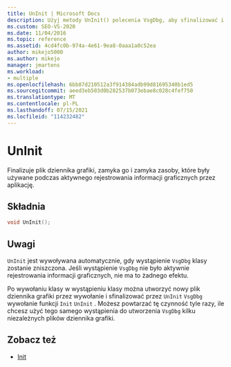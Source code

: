 ```yaml
---
title: UnInit | Microsoft Docs
description: Użyj metody UnInit() polecenia VsgDbg, aby sfinalizować i zamknąć plik dziennika grafiki oraz zasoby rejestrowania.
ms.custom: SEO-VS-2020
ms.date: 11/04/2016
ms.topic: reference
ms.assetid: 4cd4fc0b-974a-4e61-9ea8-0aaa1a0c52ea
author: mikejo5000
ms.author: mikejo
manager: jmartens
ms.workload:
- multiple
ms.openlocfilehash: 6bb87d210512a3f914384adb99d81695340b1ed5
ms.sourcegitcommit: aeed3eb503d0b282537b073ebae8c028c4fef750
ms.translationtype: MT
ms.contentlocale: pl-PL
ms.lasthandoff: 07/15/2021
ms.locfileid: "114232482"
---
```

# <a name="uninit"></a>UnInit
Finalizuje plik dziennika grafiki, zamyka go i zamyka zasoby, które były używane podczas aktywnego rejestrowania informacji graficznych przez aplikację.

## <a name="syntax"></a>Składnia

```C++
void UnInit();
```

## <a name="remarks"></a>Uwagi
 `UnInit` jest wywoływana automatycznie, gdy wystąpienie `VsgDbg` klasy zostanie zniszczona. Jeśli wystąpienie `VsgDbg` nie było aktywnie rejestrowania informacji graficznych, nie ma to żadnego efektu.

 Po wywołaniu klasy w wystąpieniu klasy można utworzyć nowy plik dziennika grafiki przez wywołanie i sfinalizować przez `UnInit` `VsgDbg` wywołanie funkcji `Init` `UnInit` . Możesz powtarzać tę czynność tyle razy, ile chcesz użyć tego samego wystąpienia do utworzenia `VsgDbg` kilku niezależnych plików dziennika grafiki.

## <a name="see-also"></a>Zobacz też
- [Init](init.md)